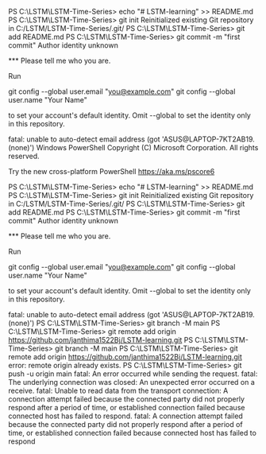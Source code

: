 PS C:\LSTM\LSTM-Time-Series> echo "# LSTM-learning" >> README.md
PS C:\LSTM\LSTM-Time-Series> git init
Reinitialized existing Git repository in C:/LSTM/LSTM-Time-Series/.git/
PS C:\LSTM\LSTM-Time-Series> git add README.md
PS C:\LSTM\LSTM-Time-Series> git commit -m "first commit"
Author identity unknown

*** Please tell me who you are.

Run

  git config --global user.email "you@example.com"
  git config --global user.name "Your Name"

to set your account's default identity.
Omit --global to set the identity only in this repository.

fatal: unable to auto-detect email address (got 'ASUS@LAPTOP-7KT2AB19.(none)')
Windows PowerShell
Copyright (C) Microsoft Corporation. All rights reserved.

Try the new cross-platform PowerShell https://aka.ms/pscore6

PS C:\LSTM\LSTM-Time-Series> echo "# LSTM-learning" >> README.md
PS C:\LSTM\LSTM-Time-Series> git init
Reinitialized existing Git repository in C:/LSTM/LSTM-Time-Series/.git/
PS C:\LSTM\LSTM-Time-Series> git add README.md
PS C:\LSTM\LSTM-Time-Series> git commit -m "first commit"
Author identity unknown

*** Please tell me who you are.

Run

  git config --global user.email "you@example.com"
  git config --global user.name "Your Name"

to set your account's default identity.
Omit --global to set the identity only in this repository.

fatal: unable to auto-detect email address (got 'ASUS@LAPTOP-7KT2AB19.(none)')
PS C:\LSTM\LSTM-Time-Series> git branch -M main
PS C:\LSTM\LSTM-Time-Series> git remote add origin https://github.com/janthima1522Bj/LSTM-learning.git
PS C:\LSTM\LSTM-Time-Series> git branch -M main
PS C:\LSTM\LSTM-Time-Series> git remote add origin https://github.com/janthima1522Bj/LSTM-learning.git
error: remote origin already exists.
PS C:\LSTM\LSTM-Time-Series> git push -u origin main
fatal: An error occurred while sending the request.
fatal: The underlying connection was closed: An unexpected error occurred on a receive.
fatal: Unable to read data from the transport connection: A connection attempt failed because the connected party did not properly respond after a period of time, or established connection failed because connected host has failed to respond.
fatal: A connection attempt failed because the connected party did not properly respond after a period of time, or established connection failed because connected host has failed to respond
